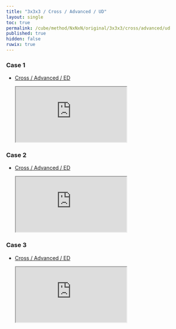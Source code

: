```yaml
---
title: "3x3x3 / Cross / Advanced / UD"
layout: single
toc: true
permalink: /cube/method/NxNxN/original/3x3x3/cross/advanced/ud
published: true
hidden: false
ruwix: true
---
```


<head>
  <base target="_blank">
</head>



### Case 1

- [Cross / Advanced / ED](/cube/method/NxNxN/original/3x3x3/cross/advanced/ed)

  <iframe
    src = "https://ruwix.com/widget/3d/?alg=U'%20R'&colored=U%20FD%20RD&setupmoves=R&hover=9&speed=500&flags=canvas&colors=F:white%20R:cyan%20D:cyan"
  ></iframe>

### Case 2

- [Cross / Advanced / ED](/cube/method/NxNxN/original/3x3x3/cross/advanced/ed)

  <iframe
    src = "https://ruwix.com/widget/3d/?alg=R'&colored=U%20FD%20RD&setupmoves=R&hover=9&speed=500&flags=canvas&colors=F:white%20R:cyan%20D:cyan"
  ></iframe>

### Case 3

- [Cross / Advanced / ED](/cube/method/NxNxN/original/3x3x3/cross/advanced/ed)

  <iframe
    src = "https://ruwix.com/widget/3d/?alg=U%20R'&colored=U%20FD%20RD&setupmoves=R&hover=9&speed=500&flags=canvas&colors=F:white%20R:cyan%20D:cyan"
  ></iframe>
